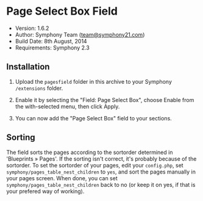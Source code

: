 # Page Select Box Field

- Version: 1.6.2
- Author: Symphony Team (team@symphony21.com)
- Build Date: 8th August, 2014
- Requirements: Symphony 2.3

## Installation

1. Upload the `pagesfield` folder in this archive to your Symphony `/extensions` folder.

2. Enable it by selecting the "Field: Page Select Box", choose Enable from the with-selected menu, then click Apply.

3. You can now add the "Page Select Box" field to your sections.

## Sorting

The field sorts the pages according to the sortorder determined in 'Blueprints » Pages'. If the sorting isn't correct, it's probably because of the sortorder. To set the sortorder of your pages, edit your `config.php`, set `symphony/pages_table_nest_children` to `yes`, and sort the pages manually in your pages screen. When done, you can set `symphony/pages_table_nest_children` back to no (or keep it on yes, if that is your prefered way of working).
